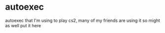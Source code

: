 # autoexec
autoexec that I'm using to play cs2, many of my friends are using it so might as well put it here
